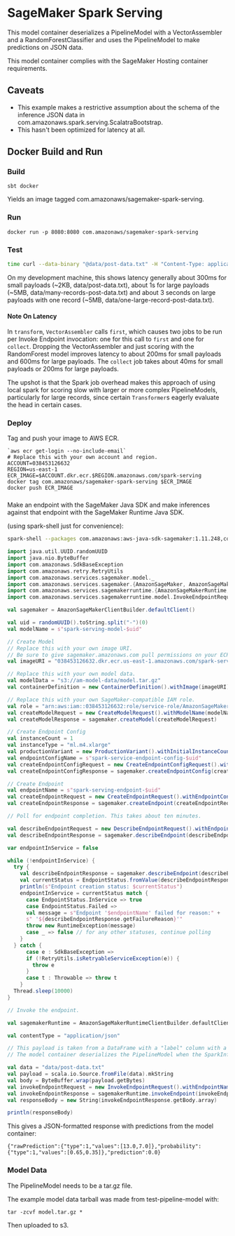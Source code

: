 # SageMaker Spark Serving

This model container deserializes a PipelineModel with a VectorAssembler and a RandomForestClassifier and uses the
PipelineModel to make predictions on JSON data.

This model container complies with the SageMaker Hosting container requirements.

## Caveats

* This example makes a restrictive assumption about the schema of the inference JSON data in
com.amazonaws.spark.serving.ScalatraBootstrap.
* This hasn't been optimized for latency at all.

## Docker Build and Run

### Build

```
sbt docker
```

Yields an image tagged com.amazonaws/sagemaker-spark-serving.

### Run

```
docker run -p 8080:8080 com.amazonaws/sagemaker-spark-serving
```

### Test

```sh
time curl --data-binary "@data/post-data.txt" -H "Content-Type: application/json" -X POST http://localhost:8080/invocations
```

On my development machine, this shows latency generally about 300ms for small payloads (~2KB, data/post-data.txt),
about 1s for large payloads (~5MB, data/many-records-post-data.txt) and about 3 seconds on large payloads with one 
record (~5MB, data/one-large-record-post-data.txt).

#### Note On Latency

In `transform`, `VectorAssembler` calls `first`, which causes two jobs to be run per Invoke Endpoint invocation: one for
this call to `first` and one for `collect`. Dropping the VectorAssembler and just scoring with the RandomForest model 
improves latency to about 200ms for small payloads and 600ms for large payloads. The `collect` job takes
about 40ms for small payloads or 200ms for large payloads.

The upshot is that the Spark job overhead makes this approach of using local spark for scoring slow with larger or
more complex PipelineModels, particularly for large records, since certain `Transformer`s eagerly evaluate
the head in certain cases.

### Deploy

Tag and push your image to AWS ECR.
```
`aws ecr get-login --no-include-email`
# Replace this with your own account and region.
ACCOUNT=038453126632
REGION=us-east-1
ECR_IMAGE=$ACCOUNT.dkr.ecr.$REGION.amazonaws.com/spark-serving
docker tag com.amazonaws/sagemaker-spark-serving $ECR_IMAGE
docker push ECR_IMAGE
```

###
Make an endpoint with the SageMaker Java SDK and make inferences against that endpoint with the SageMaker Runtime Java SDK.

(using spark-shell just for convenience):

```sh
spark-shell --packages com.amazonaws:aws-java-sdk-sagemaker:1.11.248,com.amazonaws:aws-java-sdk-sagemakerruntime:1.11.248
```

```scala
import java.util.UUID.randomUUID
import java.nio.ByteBuffer
import com.amazonaws.SdkBaseException
import com.amazonaws.retry.RetryUtils
import com.amazonaws.services.sagemaker.model._
import com.amazonaws.services.sagemaker.{AmazonSageMaker, AmazonSageMakerClientBuilder}
import com.amazonaws.services.sagemakerruntime.{AmazonSageMakerRuntime, AmazonSageMakerRuntimeClientBuilder}
import com.amazonaws.services.sagemakerruntime.model.InvokeEndpointRequest

val sagemaker = AmazonSageMakerClientBuilder.defaultClient()

val uid = randomUUID().toString.split("-")(0)
val modelName = s"spark-serving-model-$uid"

// Create Model
// Replace this with your own image URI.
// Be sure to give sagemaker.amazonaws.com pull permissions on your ECR repository.
val imageURI = "038453126632.dkr.ecr.us-east-1.amazonaws.com/spark-serving"

// Replace this with your own model data.
val modelData = "s3://am-model-data/model.tar.gz"
val containerDefinition = new ContainerDefinition().withImage(imageURI).withModelDataUrl(modelData)

// Replace this with your own SageMaker-compatible IAM role.
val role = "arn:aws:iam::038453126632:role/service-role/AmazonSageMaker-ExecutionRole-20171129T125754"
val createModelRequest = new CreateModelRequest().withModelName(modelName).withPrimaryContainer(containerDefinition).withExecutionRoleArn(role)
val createModelResponse = sagemaker.createModel(createModelRequest)

// Create Endpoint Config
val instanceCount = 1
val instanceType = "ml.m4.xlarge"
val productionVariant = new ProductionVariant().withInitialInstanceCount(instanceCount).withInstanceType(instanceType).withModelName(modelName).withVariantName("spark-serving-variant")
val endpointConfigName = s"spark-service-endpoint-config-$uid"
val createEndpointConfigRequest = new CreateEndpointConfigRequest().withEndpointConfigName(endpointConfigName).withProductionVariants(productionVariant)
val createEndpointConfigResponse = sagemaker.createEndpointConfig(createEndpointConfigRequest)

// Create Endpoint
val endpointName = s"spark-serving-endpoint-$uid"
val createEndpointRequest = new CreateEndpointRequest().withEndpointConfigName(endpointConfigName).withEndpointName(endpointName)
val createEndpointResponse = sagemaker.createEndpoint(createEndpointRequest)

// Poll for endpoint completion. This takes about ten minutes.

val describeEndpointRequest = new DescribeEndpointRequest().withEndpointName(endpointName)
val describeEndpointResponse = sagemaker.describeEndpoint(describeEndpointRequest)

var endpointInService = false

while (!endpointInService) {
  try {
    val describeEndpointResponse = sagemaker.describeEndpoint(describeEndpointRequest)
    val currentStatus = EndpointStatus.fromValue(describeEndpointResponse.getEndpointStatus)
    println(s"Endpoint creation status: $currentStatus")
    endpointInService = currentStatus match {
      case EndpointStatus.InService => true
      case EndpointStatus.Failed =>
      val message = s"Endpoint '$endpointName' failed for reason:" +
      s" '${describeEndpointResponse.getFailureReason}'"
      throw new RuntimeException(message)
      case _ => false // for any other statuses, continue polling
    }
  } catch {
      case e : SdkBaseException =>
      if (!RetryUtils.isRetryableServiceException(e)) {
        throw e
      }
      case t : Throwable => throw t
    }
  Thread.sleep(10000)
}

// Invoke the endpoint.

val sagemakerRuntime = AmazonSageMakerRuntimeClientBuilder.defaultClient

val contentType = "application/json"

// This payload is taken from a DataFrame with a "label" column with a Double and a "features" column with a SparseVector using DataFrame.toJSON
// The model container deserializes the PipelineModel when the SparkInferenceServlet is initialized and uses it to serve these predictions.

val data = "data/post-data.txt"
val payload = scala.io.Source.fromFile(data).mkString
val body = ByteBuffer.wrap(payload.getBytes)
val invokeEndpointRequest = new InvokeEndpointRequest().withEndpointName(endpointName).withContentType(contentType).withBody(body)
val invokeEndpointResponse = sagemakerRuntime.invokeEndpoint(invokeEndpointRequest)
val responseBody = new String(invokeEndpointResponse.getBody.array)

println(responseBody)
```

This gives a JSON-formatted response with predictions from the model container:
```
{"rawPrediction":{"type":1,"values":[13.0,7.0]},"probability":{"type":1,"values":[0.65,0.35]},"prediction":0.0}
```

### Model Data

The PipelineModel needs to be a tar.gz file.

The example model data tarball was made from test-pipeline-model with:

```
tar -zcvf model.tar.gz *
```

Then uploaded to s3.